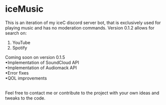 # iceMusic
This is an iteration of my iceC discord server bot, that is exclusively used for playing music and has no moderation commands.
Version 0.1.2 allows for search on:
1. YouTube
2. Spotify

Coming soon on version 0.1.5
<br>•Implementation of SoundCloud API
<br>•Implementation of Audiomack API
<br>•Error fixes
<br>•QOL improvements

<br>Feel free to contact me or contribute to the project with your own ideas and tweaks to the code.
